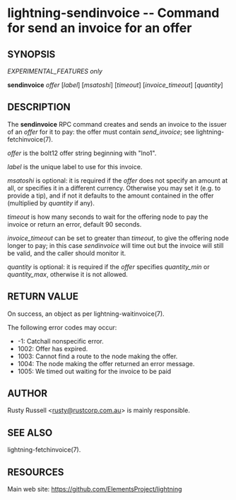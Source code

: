 lightning-sendinvoice -- Command for send an invoice for an offer
=================================================================

SYNOPSIS
--------

*EXPERIMENTAL_FEATURES only*

**sendinvoice** *offer* \[*label*\] \[*msatoshi*\] \[*timeout*\] \[*invoice_timeout*\] \[*quantity*\]

DESCRIPTION
-----------

The **sendinvoice** RPC command creates and sends an invoice to the
issuer of an *offer* for it to pay: the offer must contain
*send_invoice*; see lightning-fetchinvoice(7).

*offer* is the bolt12 offer string beginning with "lno1".

*label* is the unique label to use for this invoice.

*msatoshi* is optional: it is required if the *offer* does not specify
an amount at all, or specifies it in a different currency.  Otherwise
you may set it (e.g. to provide a tip), and if not it defaults to the
amount contained in the offer (multiplied by *quantity* if any).

*timeout* is how many seconds to wait for the offering node to pay the
invoice or return an error, default 90 seconds.

*invoice_timeout* can be set to greater than *timeout*, to give the
offering node longer to pay; in this case *sendinvoice* will time out
but the invoice will still be valid, and the caller should monitor it.

*quantity* is optional: it is required if the *offer* specifies
*quantity_min* or *quantity_max*, otherwise it is not allowed.

RETURN VALUE
------------

On success, an object as per lightning-waitinvoice(7).

The following error codes may occur:
- -1: Catchall nonspecific error.
- 1002: Offer has expired.
- 1003: Cannot find a route to the node making the offer.
- 1004: The node making the offer returned an error message.
- 1005: We timed out waiting for the invoice to be paid

AUTHOR
------

Rusty Russell <<rusty@rustcorp.com.au>> is mainly responsible.

SEE ALSO
--------

lightning-fetchinvoice(7).

RESOURCES
---------

Main web site: <https://github.com/ElementsProject/lightning>

